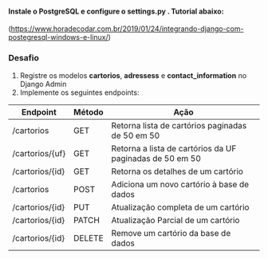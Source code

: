 #### Instale o PostgreSQL e configure o settings.py . Tutorial abaixo:
(https://www.horadecodar.com.br/2019/01/24/integrando-django-com-postegresql-windows-e-linux/)


### Desafio

1. Registre os modelos **cartorios**, **adressess** e **contact_information** no Django Admin
2. Implemente os seguintes endpoints:

| Endpoint  |  Método  |  Ação  |
| ------------------- | ------------------- | ------------------- |
|  /cartorios |  GET |  Retorna lista de cartórios paginadas de 50 em 50 |
|  /cartorios/{uf} |  GET |  Retorna a lista de cartórios da UF paginadas de 50 em 50 |
|  /cartorios/{id} |  GET |  Retorna os detalhes de um cartório |
|  /cartorios |  POST |  Adiciona um novo cartório à base de dados |
|  /cartorios/{id} |  PUT |  Atualização completa de um cartório |
|  /cartorios/{id} |  PATCH |  Atualização Parcial de um cartório |
|  /cartorios/{id} |  DELETE |  Remove um cartório da base de dados |
